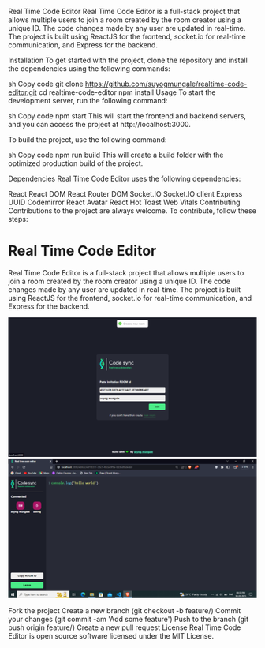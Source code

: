 Real Time Code Editor
Real Time Code Editor is a full-stack project that allows multiple users to join a room created by the room creator using a unique ID. The code changes made by any user are updated in real-time. The project is built using ReactJS for the frontend, socket.io for real-time communication, and Express for the backend.

Installation
To get started with the project, clone the repository and install the dependencies using the following commands:

sh
Copy code
git clone https://github.com/suyogmungale/realtime-code-editor.git
cd realtime-code-editor
npm install
Usage
To start the development server, run the following command:

sh
Copy code
npm start
This will start the frontend and backend servers, and you can access the project at http://localhost:3000.

To build the project, use the following command:

sh
Copy code
npm run build
This will create a build folder with the optimized production build of the project.

Dependencies
Real Time Code Editor uses the following dependencies:

React
React DOM
React Router DOM
Socket.IO
Socket.IO client
Express
UUID
Codemirror
React Avatar
React Hot Toast
Web Vitals
Contributing
Contributions to the project are always welcome. To contribute, follow these steps:

<!DOCTYPE html>
<html lang="en">
  <head>
    <meta charset="UTF-8">
    <title>Real Time Code Editor</title>
  </head>
  <body>
    <h1>Real Time Code Editor</h1>
    <p>Real Time Code Editor is a full-stack project that allows multiple users to join a room created by the room creator using a unique ID. The code changes made by any user are updated in real-time. The project is built using ReactJS for the frontend, socket.io for real-time communication, and Express for the backend.</p>
    <img src="/public/Screenshot (26).png" alt="Image 1">
    <img src="/public/Screenshot (27).png" alt="Image 2">
    
  </body>
</html>


Fork the project
Create a new branch (git checkout -b feature/<feature-name>)
Commit your changes (git commit -am 'Add some feature')
Push to the branch (git push origin feature/<feature-name>)
Create a new pull request
License
Real Time Code Editor is open source software licensed under the MIT License.